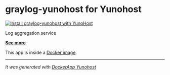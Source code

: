 graylog-yunohost for Yunohost
==========

[![Install graylog-yunohost with YunoHost](https://install-app.yunohost.org/install-with-yunohost.png)](https://install-app.yunohost.org/?app=graylog-yunohost)

Log aggregation service

**[See more]()**

This app is inside a [Docker image]().

-----------------

*It was generated with [DockerApp Yunohost](https://github.com/aymhce/dockerappmodel_ynh/)*
